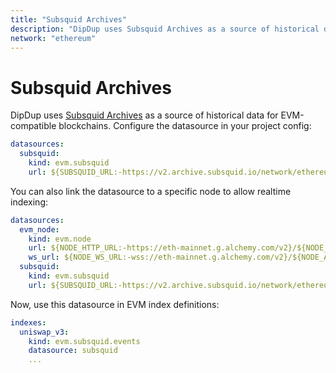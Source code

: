 ```yaml
---
title: "Subsquid Archives"
description: "DipDup uses Subsquid Archives as a source of historical data for EVM-compatible blockchains."
network: "ethereum"
---
```


# Subsquid Archives

DipDup uses [Subsquid Archives](https://docs.subsquid.io/archives/) as a source of historical data for EVM-compatible blockchains. Configure the datasource in your project config:

```yaml [dipdup.yaml]
datasources:
  subsquid:
    kind: evm.subsquid
    url: ${SUBSQUID_URL:-https://v2.archive.subsquid.io/network/ethereum-mainnet}
```

You can also link the datasource to a specific node to allow realtime indexing:

```yaml [dipdup.yaml]
datasources:
  evm_node:
    kind: evm.node
    url: ${NODE_HTTP_URL:-https://eth-mainnet.g.alchemy.com/v2}/${NODE_API_KEY:-''}
    ws_url: ${NODE_WS_URL:-wss://eth-mainnet.g.alchemy.com/v2}/${NODE_API_KEY:-''}
  subsquid:
    kind: evm.subsquid
    url: ${SUBSQUID_URL:-https://v2.archive.subsquid.io/network/ethereum-mainnet}
```

Now, use this datasource in EVM index definitions:

```yaml [dipdup.yaml]
indexes:
  uniswap_v3:
    kind: evm.subsquid.events
    datasource: subsquid
    ...
```
